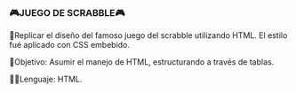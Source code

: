 ### 🎮JUEGO DE SCRABBLE🎮
🙌Replicar el diseño del famoso juego del scrabble utilizando HTML. El estilo fué aplicado con CSS embebido.

👀Objetivo: Asumir el manejo de HTML, estructurando a través de tablas. 

🧑‍💻Lenguaje: HTML.
